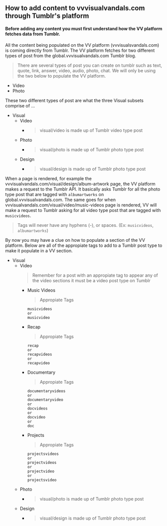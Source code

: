 ## How to add content to vvvisualvandals.com through Tumblr's platform
#### Before adding any content you must first understand how the VV platform fetches data from Tumblr. 

  All the content being populated on the VV platform (vvvisualsvandals.com) is coming directly from Tumblr. The VV platform fetches for two different types of post from the global.vvvisualvandals.com Tumblr blog. 
> There are several types of post you can create on tumblr such as text, quote, link, answer, video, audio, photo, chat. We will only be using the two below to populate the VV platform.
- Video
- Photo

These two different types of post are what the three Visual subsets comprise of ...
- Visual
  - Video 
    - > visual/video is made up of Tumblr video type post
  - Photo
    - > visual/photo is made up of Tumblr photo type post
  - Design
    - > visual/design is made up of Tumblr photo type post
    
When a page is rendered, for example the vvvisualvandals.com/visual/design/album-artwork page, the VV platform makes a request to the Tumblr API. It basically asks Tumblr for all the photo type post that are tagged with `albumartworks` on global.vvvisualvandals.com. The same goes for when vvvisualvandals.com/visual/video/music-videos page is rendered, VV will make a request to Tumblr asking for all video type post that are tagged with `musicvideos`. 
> Tags will never have any hyphens (-), or spaces. (Ex: `musicvideos`, `albumartworks`)

By now you may have a clue on how to populate a section of the VV platform. Below are all of the appropiate tags to add to a Tumblr post type to make it populate in a VV section.

- Visual
  - Video
    > Remember for a post with an appropiate tag to appear any of the video sections it must be a video post type on Tumblr
    - Music Videos 
      > Appropiate Tags
      ```
      musicvideos
      or
      musicvideo
      ```
    - Recap
      > Appropiate Tags
      ```
      recap
      or
      recapvideos
      or
      recapvideo
      ```
    - Documentary
      > Appropiate Tags
      ```
      documentaryvideos
      or
      documentaryvideo
      or
      docvideos
      or
      docvideo
      or
      doc
      ```
    - Projects
      > Appropiate Tags
      ```
      projectsvideos
      or
      projectvideos
      or
      projectvideo 
      or
      projectsvideo
      ```
  - Photo
    - > visual/photo is made up of Tumblr photo type post
  - Design
    - > visual/design is made up of Tumblr photo type post


